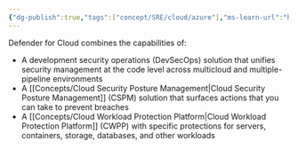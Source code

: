 ```yaml
---
{"dg-publish":true,"tags":["concept/SRE/cloud/azure"],"ms-learn-url":"https://learn.microsoft.com/en-us/azure/defender-for-cloud/defender-for-cloud-introduction","definition":"Microsoft Defender for Cloud is a cloud-native application protection platform (CNAPP) that is made up of security measures and practices that are designed to protect cloud-based applications from various cyber threats and vulnerabilities.","permalink":"/concepts/microsoft-defender-for-cloud/","dgPassFrontmatter":true}
---
```


Defender for Cloud combines the capabilities of:

- A development security operations (DevSecOps) solution that unifies security management at the code level across multicloud and multiple-pipeline environments
- A [[Concepts/Cloud Security Posture Management\|Cloud Security Posture Management]] (CSPM) solution that surfaces actions that you can take to prevent breaches
- A [[Concepts/Cloud Workload Protection Platform\|Cloud Workload Protection Platform]] (CWPP) with specific protections for servers, containers, storage, databases, and other workloads